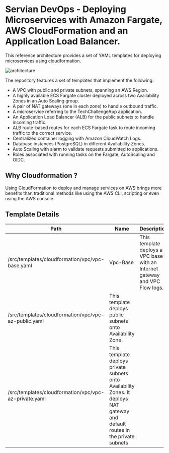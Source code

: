 # Servian DevOps - Deploying Microservices with Amazon Fargate, AWS CloudFormation and an Application Load Balancer.


This reference architecture provides a set of YAML templates for deploying microservices using cloudformation.

![architecture](https://user-images.githubusercontent.com/5481198/187695658-e9a0862b-2b39-4f7f-afc9-4664fd2064a7.png)

The repository features a set of templates that implement the following:

- A VPC with public and private subnets, spanning an AWS Region.
- A highly available ECS Fargate cluster deployed across two Availability Zones in an Auto Scaling group.
- A pair of NAT gateways (one in each zone) to handle outbound traffic.
- A microservice referring to the TechChallengeApp application.
- An Application Load Balancer (ALB) for the public subnets to handle incoming traffic.
- ALB route-based routes for each ECS Fargate task to route incoming traffic to the correct service.
- Centralized container logging with Amazon CloudWatch Logs.
- Database instances (PostgreSQL) in different Availability Zones.
- Auto Scaling with alarm to validate requests submitted to applications.
- Roles associated with running tasks on the Fargate, AutoScaling and OIDC.


## Why Cloudformation ?

Using CloudFormation to deploy and manage services on AWS brings more benefits than traditional methods like using the AWS CLI, scripting or even using the AWS console.

## Template Details

| Path | Name | Description |
| --- | --- |  --- |
| /src/templates/cloudformation/vpc/vpc-base.yaml | Vpc-Base | This template deploys a VPC base with an Internet gateway and VPC Flow logs. |
| /src/templates/cloudformation/vpc/vpc-az-public.yaml | This template deploys public subnets onto Availability Zone. |
| /src/templates/cloudformation/vpc/vpc-az-private.yaml | This template deploys private subnets onto Availability Zones. It deploys NAT gateway and default routes in the private subnets |

